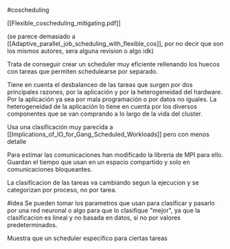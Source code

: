 #coscheduling 

[[Flexible_coscheduling_mitigating.pdf]]

(se parece demasiado a [[Adaptive_parallel_job_scheduling_with_flexible_cos]], por no decir que son los mismos autores, sera alguna revision o algo idk)

Trata de conseguir crear un scheduler muy eficiente rellenando los huecos con tareas que permiten schedulearse por separado.

Tiene en cuenta el desbalanceo de las tareas que surgen por dos principales razones, por la aplicación y por la heterogeneidad del hardware. Por la aplicación ya sea por mala programación o por datos no iguales. La heterogeneidad de la aplicación lo tiene en cuenta por los diversos componentes que se van comprando a lo largo de la vida del cluster. 

Usa una clasificación muy parecida a [[Implications_of_IO_for_Gang_Scheduled_Workloads]] pero con menos detalle

Para estimar las comunicaciones han modificado la libreria de MPI para ello. Guardan el tiempo que usan en un espacio compartido y solo en comunicaciones bloqueantes.

La clasificacion de las tareas va cambiando segun la ejecucion y se categorizan por proceso, no por tarea. 


#idea 
Se pueden tomar los parametros que usan para clasificar y pasarlo por una red neuronal o algo para que lo clasifique "mejor", ya que la clasificacion es lineal y no basada en datos, si no por valores predeterminados.

Muestra que un scheduler especifico para ciertas tareas